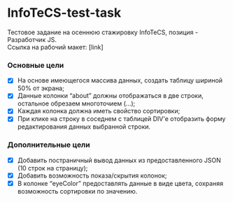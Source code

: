 # InfoTeCS-test-task
Тестовое задание на осеннюю стажировку InfoTeCS, позиция - Разработчик JS.  
Ссылка на рабочий макет: [link]

### Основные цели

- [x] На основе имеющегося массива данных, создать таблицу шириной 50% от экрана;
- [x] Данные колонки “about” должны отображаться в две строки, остальное обрезаем многоточием (...);
- [x] Каждая колонка должна иметь свойство сортировки;
- [x] При клике на строку в соседнем с таблицей DIV’е отобразить форму редактирования данных выбранной строки.

### Дополнительные цели
- [x]	Добавить постраничный вывод данных из предоставленного JSON (10 строк на страницу);
- [x]	Добавить возможность показа/скрытия колонок; 
- [x]	В колонке “eyeColor” предоставлять данные в виде цвета, сохраняя возможность сортировки по значению.
